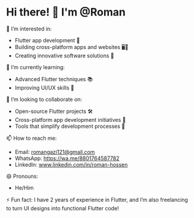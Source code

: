# Hi there! 👋 I'm @Roman

👀 I’m interested in:  
- Flutter app development 🚀  
- Building cross-platform apps and websites 🖥️📱  
- Creating innovative software solutions 🎯  

🌱 I’m currently learning:  
- Advanced Flutter techniques 📚  
- Improving UI/UX skills 🎨  

💞️ I’m looking to collaborate on: 
- Open-source Flutter projects 🛠️  
- Cross-platform app development initiatives 🤝  
- Tools that simplify development processes 🌟  

📫 How to reach me:  
- Email: romangazi121@gmail.com 
- WhatsApp: https://wa.me/8801764587782 
- LinkedIn: www.linkedin.com/in/roman-hossen
 
😄 Pronouns:  
- He/Him  

⚡ Fun fact:
I have 2 years of experience in Flutter, and I’m also freelancing to turn UI designs into functional Flutter code!  

<!---
romangazi121/romangazi121 is a ✨ special ✨ repository because its `README.md` (this file) appears on your GitHub profile.
You can click the Preview link to take a look at your changes.
--->
